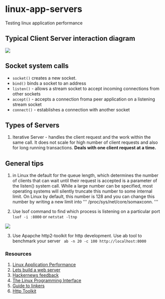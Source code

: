 # linux-app-servers
Testing linux application performance

## Typical Client Server interaction diagram
![](https://www.ibm.com/support/knowledgecenter/SSLTBW_2.2.0/com.ibm.zos.v2r2.hali001/lbhl0001.gif)

## Socket system calls
- ```socket()``` creates a new socket.
- ```bind()``` binds a socket to an address
- ```listen()``` - allows a stream socket to accept incoming connections from other sockets
- ```accept()``` - accepts a connection froma peer application on a listening stream socket
- ```connect()``` - establishes a connection with another socket

## Types of Servers
1. Iterative Server - handles the client request and the work within the same call. It does not scale for high number of  client requests and also for long running transactions. <b>Deals with one client request at a time.</b>

## General tips
1. in Linux the default for the queue length, which determines the number of clients that can wait until their request is accepted is a parameter of the listen() system call. While a large number can be specified, most operating systems will silently truncate this number to some internal limit. On Linux by default, this number is 128 and you can change this number by writing a new limit into ''' /proc/sys/net/core/somaxconn. '''

2. Use lsof command to find which process is listening on a particular port
``` lsof -i :8000``` or ```netstat -ltnp```

![](https://www.ibm.com/support/knowledgecenter/SSLTBW_2.2.0/com.ibm.zos.v2r2.hali001/khcl2002.gif)

3.  Use Apapche http2-toolkit for http development. Use ab tool to benchmark your server
``` ab -n 20 -c 100 http://localhost:8000```

### Resources
1. [Linux Application Performance](https://unixism.net/2019/04/linux-applications-performance-introduction/)
2. [Lets build a web server](https://ruslanspivak.com/lsbaws-part1/)
3. [Hackernews feedback](https://news.ycombinator.com/item?id=20081488#20088463)
4. [The Linux Programming Interface](https://github.com/storypku/tlpi)
5. [Guide to linkers](http://www.lurklurk.org/linkers/linkers.html)
6. [Http Toolkit](https://httptoolkit.tech/)
